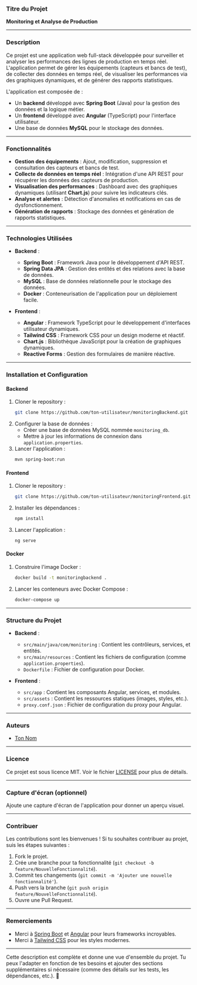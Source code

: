 ### **Titre du Projet**
**Monitoring et Analyse de Production**

---

### **Description**
Ce projet est une application web full-stack développée pour surveiller et analyser les performances des lignes de production en temps réel. L'application permet de gérer les équipements (capteurs et bancs de test), de collecter des données en temps réel, de visualiser les performances via des graphiques dynamiques, et de générer des rapports statistiques.

L'application est composée de :
- Un **backend** développé avec **Spring Boot** (Java) pour la gestion des données et la logique métier.
- Un **frontend** développé avec **Angular** (TypeScript) pour l'interface utilisateur.
- Une base de données **MySQL** pour le stockage des données.

---

### **Fonctionnalités**
- **Gestion des équipements** : Ajout, modification, suppression et consultation des capteurs et bancs de test.
- **Collecte de données en temps réel** : Intégration d'une API REST pour récupérer les données des capteurs de production.
- **Visualisation des performances** : Dashboard avec des graphiques dynamiques (utilisant **Chart.js**) pour suivre les indicateurs clés.
- **Analyse et alertes** : Détection d'anomalies et notifications en cas de dysfonctionnement.
- **Génération de rapports** : Stockage des données et génération de rapports statistiques.

---

### **Technologies Utilisées**
- **Backend** :
  - **Spring Boot** : Framework Java pour le développement d'API REST.
  - **Spring Data JPA** : Gestion des entités et des relations avec la base de données.
  - **MySQL** : Base de données relationnelle pour le stockage des données.
  - **Docker** : Conteneurisation de l'application pour un déploiement facile.

- **Frontend** :
  - **Angular** : Framework TypeScript pour le développement d'interfaces utilisateur dynamiques.
  - **Tailwind CSS** : Framework CSS pour un design moderne et réactif.
  - **Chart.js** : Bibliothèque JavaScript pour la création de graphiques dynamiques.
  - **Reactive Forms** : Gestion des formulaires de manière réactive.

---

### **Installation et Configuration**
#### **Backend**
1. Cloner le repository :
   ```bash
   git clone https://github.com/ton-utilisateur/monitoringBackend.git
   ```
2. Configurer la base de données :
   - Créer une base de données MySQL nommée `monitoring_db`.
   - Mettre à jour les informations de connexion dans `application.properties`.
3. Lancer l'application :
   ```bash
   mvn spring-boot:run
   ```

#### **Frontend**
1. Cloner le repository :
   ```bash
   git clone https://github.com/ton-utilisateur/monitoringFrontend.git
   ```
2. Installer les dépendances :
   ```bash
   npm install
   ```
3. Lancer l'application :
   ```bash
   ng serve
   ```

#### **Docker**
1. Construire l'image Docker :
   ```bash
   docker build -t monitoringbackend .
   ```
2. Lancer les conteneurs avec Docker Compose :
   ```bash
   docker-compose up
   ```

---

### **Structure du Projet**
- **Backend** :
  - `src/main/java/com/monitoring` : Contient les contrôleurs, services, et entités.
  - `src/main/resources` : Contient les fichiers de configuration (comme `application.properties`).
  - `Dockerfile` : Fichier de configuration pour Docker.

- **Frontend** :
  - `src/app` : Contient les composants Angular, services, et modules.
  - `src/assets` : Contient les ressources statiques (images, styles, etc.).
  - `proxy.conf.json` : Fichier de configuration du proxy pour Angular.

---

### **Auteurs**
- [Ton Nom](https://github.com/ton-utilisateur)

---

### **Licence**
Ce projet est sous licence MIT. Voir le fichier [LICENSE](LICENSE) pour plus de détails.

---

### **Capture d'écran (optionnel)**
Ajoute une capture d'écran de l'application pour donner un aperçu visuel.

---

### **Contribuer**
Les contributions sont les bienvenues ! Si tu souhaites contribuer au projet, suis les étapes suivantes :
1. Fork le projet.
2. Crée une branche pour ta fonctionnalité (`git checkout -b feature/NouvelleFonctionnalité`).
3. Commit tes changements (`git commit -m 'Ajouter une nouvelle fonctionnalité'`).
4. Push vers la branche (`git push origin feature/NouvelleFonctionnalité`).
5. Ouvre une Pull Request.

---

### **Remerciements**
- Merci à [Spring Boot](https://spring.io/projects/spring-boot) et [Angular](https://angular.io/) pour leurs frameworks incroyables.
- Merci à [Tailwind CSS](https://tailwindcss.com/) pour les styles modernes.

---

Cette description est complète et donne une vue d'ensemble du projet. Tu peux l'adapter en fonction de tes besoins et ajouter des sections supplémentaires si nécessaire (comme des détails sur les tests, les dépendances, etc.). 🚀
